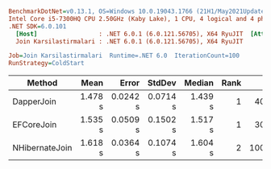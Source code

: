 ``` ini

BenchmarkDotNet=v0.13.1, OS=Windows 10.0.19043.1766 (21H1/May2021Update)
Intel Core i5-7300HQ CPU 2.50GHz (Kaby Lake), 1 CPU, 4 logical and 4 physical cores
.NET SDK=6.0.101
  [Host]                 : .NET 6.0.1 (6.0.121.56705), X64 RyuJIT  [AttachedDebugger]
  Join Karsilastirmalari : .NET 6.0.1 (6.0.121.56705), X64 RyuJIT

Job=Join Karsilastirmalari  Runtime=.NET 6.0  IterationCount=100  
RunStrategy=ColdStart  

```
|         Method |    Mean |    Error |   StdDev |  Median | Rank |      Gen 0 |     Gen 1 |     Gen 2 | Allocated |
|--------------- |--------:|---------:|---------:|--------:|-----:|-----------:|----------:|----------:|----------:|
|     DapperJoin | 1.478 s | 0.0242 s | 0.0714 s | 1.439 s |    1 |  4000.0000 | 1000.0000 |         - |     25 MB |
|     EFCoreJoin | 1.535 s | 0.0509 s | 0.1502 s | 1.517 s |    1 |  3000.0000 | 1000.0000 |         - |     23 MB |
| NHibernateJoin | 1.618 s | 0.0364 s | 0.1074 s | 1.604 s |    2 | 10000.0000 | 4000.0000 | 1000.0000 |     68 MB |
